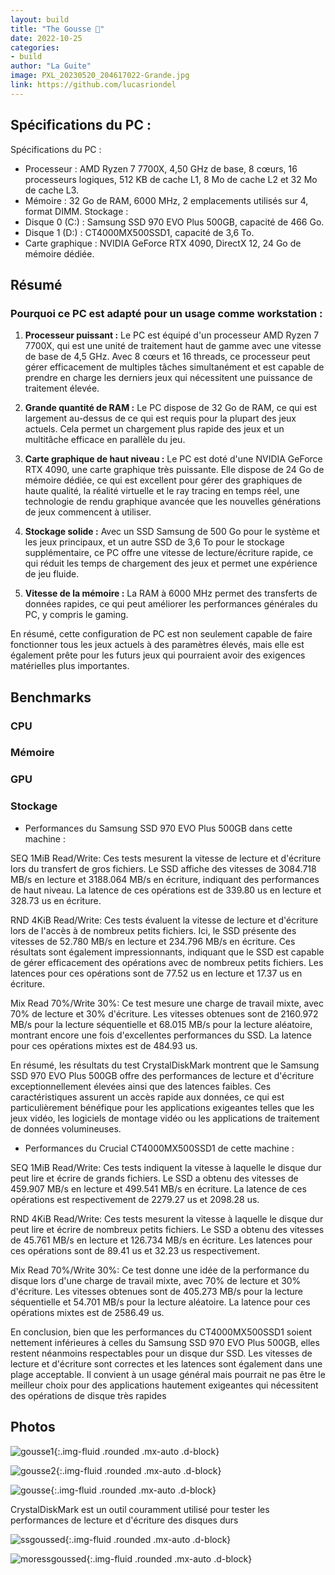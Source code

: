 ```yaml
---
layout: build
title: "The Gousse 🧄"
date: 2022-10-25
categories:
- build
author: "La Guite"
image: PXL_20230520_204617022-Grande.jpg
link: https://github.com/lucasriondel
---
```


## Spécifications du PC :

Spécifications du PC :
- Processeur : AMD Ryzen 7 7700X, 4,50 GHz de base, 8 cœurs, 16 processeurs logiques, 512 KB de cache L1, 8 Mo de cache L2 et 32 Mo de cache L3.
- Mémoire : 32 Go de RAM, 6000 MHz, 2 emplacements utilisés sur 4, format DIMM. 
Stockage :
- Disque 0 (C:) : Samsung SSD 970 EVO Plus 500GB, capacité de 466 Go.
- Disque 1 (D:) : CT4000MX500SSD1, capacité de 3,6 To.
- Carte graphique : NVIDIA GeForce RTX 4090, DirectX 12, 24 Go de mémoire dédiée.

## Résumé

### Pourquoi ce PC est adapté pour un usage comme workstation :

1. **Processeur puissant :** Le PC est équipé d'un processeur AMD Ryzen 7 7700X, qui est une unité de traitement haut de gamme avec une vitesse de base de 4,5 GHz. Avec 8 cœurs et 16 threads, ce processeur peut gérer efficacement de multiples tâches simultanément et est capable de prendre en charge les derniers jeux qui nécessitent une puissance de traitement élevée.

2. **Grande quantité de RAM :** Le PC dispose de 32 Go de RAM, ce qui est largement au-dessus de ce qui est requis pour la plupart des jeux actuels. Cela permet un chargement plus rapide des jeux et un multitâche efficace en parallèle du jeu.

3. **Carte graphique de haut niveau :** Le PC est doté d'une NVIDIA GeForce RTX 4090, une carte graphique très puissante. Elle dispose de 24 Go de mémoire dédiée, ce qui est excellent pour gérer des graphiques de haute qualité, la réalité virtuelle et le ray tracing en temps réel, une technologie de rendu graphique avancée que les nouvelles générations de jeux commencent à utiliser.

4. **Stockage solide :** Avec un SSD Samsung de 500 Go pour le système et les jeux principaux, et un autre SSD de 3,6 To pour le stockage supplémentaire, ce PC offre une vitesse de lecture/écriture rapide, ce qui réduit les temps de chargement des jeux et permet une expérience de jeu fluide.

5. **Vitesse de la mémoire :** La RAM à 6000 MHz permet des transferts de données rapides, ce qui peut améliorer les performances générales du PC, y compris le gaming.

En résumé, cette configuration de PC est non seulement capable de faire fonctionner tous les jeux actuels à des paramètres élevés, mais elle est également prête pour les futurs jeux qui pourraient avoir des exigences matérielles plus importantes.

## Benchmarks

### CPU

### Mémoire

### GPU

### Stockage

- Performances du Samsung SSD 970 EVO Plus 500GB dans cette machine :

SEQ 1MiB Read/Write: Ces tests mesurent la vitesse de lecture et d'écriture lors du transfert de gros fichiers. Le SSD affiche des vitesses de 3084.718 MB/s en lecture et 3188.064 MB/s en écriture, indiquant des performances de haut niveau. La latence de ces opérations est de 339.80 us en lecture et 328.73 us en écriture.

RND 4KiB Read/Write: Ces tests évaluent la vitesse de lecture et d'écriture lors de l'accès à de nombreux petits fichiers. Ici, le SSD présente des vitesses de 52.780 MB/s en lecture et 234.796 MB/s en écriture. Ces résultats sont également impressionnants, indiquant que le SSD est capable de gérer efficacement des opérations avec de nombreux petits fichiers. Les latences pour ces opérations sont de 77.52 us en lecture et 17.37 us en écriture.

Mix Read 70%/Write 30%: Ce test mesure une charge de travail mixte, avec 70% de lecture et 30% d'écriture. Les vitesses obtenues sont de 2160.972 MB/s pour la lecture séquentielle et 68.015 MB/s pour la lecture aléatoire, montrant encore une fois d'excellentes performances du SSD. La latence pour ces opérations mixtes est de 484.93 us.

En résumé, les résultats du test CrystalDiskMark montrent que le Samsung SSD 970 EVO Plus 500GB offre des performances de lecture et d'écriture exceptionnellement élevées ainsi que des latences faibles. Ces caractéristiques assurent un accès rapide aux données, ce qui est particulièrement bénéfique pour les applications exigeantes telles que les jeux vidéo, les logiciels de montage vidéo ou les applications de traitement de données volumineuses.


- Performances du Crucial CT4000MX500SSD1 de cette machine :

SEQ 1MiB Read/Write: Ces tests indiquent la vitesse à laquelle le disque dur peut lire et écrire de grands fichiers. Le SSD a obtenu des vitesses de 459.907 MB/s en lecture et 499.541 MB/s en écriture. La latence de ces opérations est respectivement de 2279.27 us et 2098.28 us.

RND 4KiB Read/Write: Ces tests mesurent la vitesse à laquelle le disque dur peut lire et écrire de nombreux petits fichiers. Le SSD a obtenu des vitesses de 45.761 MB/s en lecture et 126.734 MB/s en écriture. Les latences pour ces opérations sont de 89.41 us et 32.23 us respectivement.

Mix Read 70%/Write 30%: Ce test donne une idée de la performance du disque lors d'une charge de travail mixte, avec 70% de lecture et 30% d'écriture. Les vitesses obtenues sont de 405.273 MB/s pour la lecture séquentielle et 54.701 MB/s pour la lecture aléatoire. La latence pour ces opérations mixtes est de 2586.49 us.

En conclusion, bien que les performances du CT4000MX500SSD1 soient nettement inférieures à celles du Samsung SSD 970 EVO Plus 500GB, elles restent néanmoins respectables pour un disque dur SSD. Les vitesses de lecture et d'écriture sont correctes et les latences sont également dans une plage acceptable. Il convient à un usage général mais pourrait ne pas être le meilleur choix pour des applications hautement exigeantes qui nécessitent des opérations de disque très rapides

## Photos

![gousse1](\assets\images\PXL_20221026_192255072-Grande.jpg){:.img-fluid .rounded .mx-auto .d-block}

![gousse2](\assets\images\PXL_20230520_202708748-Grande.jpg){:.img-fluid .rounded .mx-auto .d-block}

![gousse](\assets\images\PXL_20230520_204617022-Grande.jpg){:.img-fluid .rounded .mx-auto .d-block}

CrystalDiskMark est un outil couramment utilisé pour tester les performances de lecture et d'écriture des disques durs

![ssgoussed](\assets\images\CrystalDiskMark_20230520224314.png){:.img-fluid .rounded .mx-auto .d-block}

![moressgoussed](\assets\images\CrystalDiskMark_20230520224321.png){:.img-fluid .rounded .mx-auto .d-block}